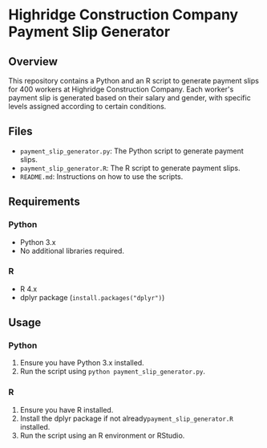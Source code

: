 # Highridge Construction Company Payment Slip Generator

## Overview

This repository contains a Python and an R script to generate payment slips for 400 workers at Highridge Construction Company. Each worker's payment slip is generated based on their salary and gender, with specific levels assigned according to certain conditions.

## Files

- `payment_slip_generator.py`: The Python script to generate payment slips.
- `payment_slip_generator.R`: The R script to generate payment slips.
- `README.md`: Instructions on how to use the scripts.

## Requirements

### Python
- Python 3.x
- No additional libraries required.

### R
- R 4.x
- dplyr package (`install.packages("dplyr")`)

## Usage

### Python
1. Ensure you have Python 3.x installed.
2. Run the script using `python payment_slip_generator.py`.

### R
1. Ensure you have R installed.
2. Install the dplyr package if not already`payment_slip_generator.R`  installed.
3. Run the script using an R environment or RStudio.



